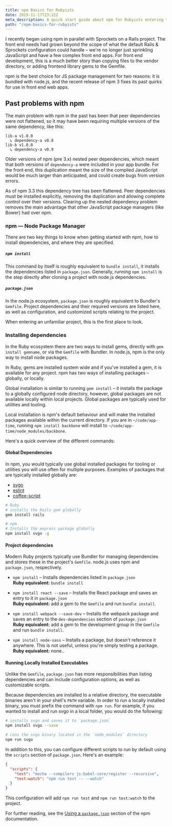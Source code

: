 ```yaml
---
title: npm Basics for Rubyists
date: 2015-11-17T23:22Z
meta_description: A quick start guide about npm for Rubyists entering the node.js ecosystem. Compare Ruby gems and bundler to their node.js and npm equivalents.
path: "/npm-basics-for-rubyists"
---
```


I recently began using npm in parallel with Sprockets on a Rails project. The
front end needs had grown beyond the scope of what the default Rails & Sprockets
configuration could handle – we're no longer just sprinkling JavaScript and have
a few complex front end apps. For front end development, this is a much better
story than copying files to the vendor directory, or adding frontend library
gems to the Gemfile.

npm is the best choice for JS package management for two reasons: it is bundled
with node.js, and the recent release of npm 3 fixes its past quirks for use in
front end web apps.

## Past problems with npm

The main problem with npm in the past has been that peer dependencies were not
flattened, so it may have been requiring multiple versions of the same
dependency, like this:

```
lib-a v1.0.0
  ↳ dependency-a v0.8
lib-b v1.0.0
  ↳ dependency-a v0.9
```

Older versions of npm (pre 3.x) nested peer dependencies, which meant that both
versions of `dependency-a` were included in your app bundle. For the front end,
this duplication meant the size of the compiled JavaScript would be much larger
than anticipated, and could create bugs from version errors.

As of npm 3.3 this dependency tree has been flattened. Peer dependencies must be
installed explicitly, removing the duplication and allowing complete control
over their versions. Clearing up the nested dependency problem removes the main
advantage that other JavaScript package managers (like Bower) had over npm.

### npm — Node Package Manager

There are two key things to know when getting started with npm, how to install
dependencies, and where they are specified.

##### `npm install`

This command by itself is roughly equivalent to `bundle install`, it installs
the dependencies listed in `package.json`. Generally, running `npm install` is
the step directly after cloning a project with node.js dependencies.

##### `package.json`

In the node.js ecosystem, `package.json` is roughly equivalent to Bundler's
`Gemfile`. Project dependencies and their required versions are listed here, as
well as configuration, and customized scripts relating to the project.

When entering an unfamiliar project, this is the first place to look.

### Installing dependencies

In the Ruby ecosystem there are two ways to install gems, directly with
`gem install gemname`, or via the `Gemfile` with Bundler. In node.js, npm is the
only way to install node packages.

In Ruby, gems are installed system wide and if you've installed a gem, it is
available for any project. npm has two ways of installing packages – globally,
or locally.

Global installation is similar to running `gem install` – it installs the
package to a globally configured node directory, however, global packages are
not available locally within local projects. Global packages are typically used
for utilities and tooling.

Local installation is npm's default behaviour and will make the installed
packages available within the current directory. If you are in
`~/code/app-time`, running `npm install backbone` will install to
`~/code/app-time/node_modules/backbone`.

Here's a quick overview of the different commands:

#### Global Dependencies

In npm, you would typically use global installed packages for tooling or
utilities you will use often for multiple purposes. Examples of packages that
are typically installed globally are:

* [svgo][svgo-link]
* [eslint][eslint-link]
* [coffee-script][cs-link]

```sh
# Ruby
# installs the Rails gem globally
gem install rails

# npm
# Installs the express package globally
npm install svgo -g
```

#### Project dependencies

Modern Ruby projects typically use Bundler for managing dependencies and stores
these in the project's `Gemfile`. node.js uses npm and `package.json`,
respectively.

* `npm install` – Installs dependencies listed in `package.json`<br> **Ruby
  equivalent:** `bundle install`<br>

* `npm install react --save` – Installs the React package and saves an entry to
  it in `package.json`<br> **Ruby equivalent:** add a gem to the `Gemfile` and
  run `bundle install`.

* `npm install webpack --save-dev` – Installs the webpack package and saves an
  entry to the `dev-dependencies` section of `package.json`<br> **Ruby
  equivalent:** add a gem to the development group in the `Gemfile` and run
  `bundle install`.

* `npm install node-sass` – Installs a package, but doesn't reference it
  anywhere. This is not useful, unless you're simply testing a package.<br>
  **Ruby equivalent:** none..

#### Running Locally Installed Executables

Unlike the `Gemfile`, `package.json` has more responsibilities than listing
dependencies and can include configuration options, as well as customizable
scripts.

Because dependencies are installed to a relative directory, the executable
binaries aren't in your shell's `PATH` variable. In order to run a locally
installed binary, you must prefix the command with `npm run`. For example, if
you wanted to install and run svgo in a local folder, you would do the
following:

```sh
# installs svgo and saves it to `package.json`
npm install svgo --save

# runs the svgo binary located in the `node_modules` directory
npm run svgo
```

In addition to this, you can configure different scripts to run by default using
the `scripts` section of `package.json`. Here's an example:

```json
{
  "scripts": {
    "test": "mocha --compilers js:babel-core/register --recursive",
    "test:watch": "npm run test -- --watch"
  }
}
```

This configuration will add `npm run test` and `npm run test:watch` to the
project.

For further reading, see the [Using a `package.json`][package-docs] section of
the npm documentation.

[svgo-link]: https://github.com/svg/svgo
[eslint-link]: http://eslint.org
[cs-link]: http://coffeescript.org
[node-sass-link]: https://github.com/sass/node-sass
[package-docs]: https://docs.npmjs.com/getting-started/using-a-package.json
